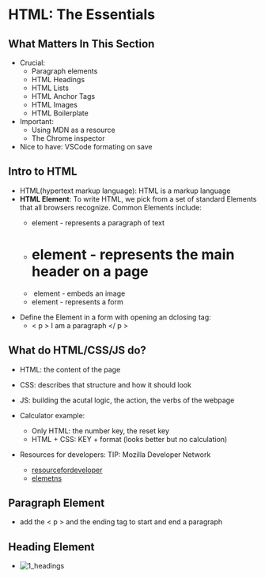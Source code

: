 # HTML: The Essentials
## What Matters In This Section
- Crucial:
    - Paragraph elements
    - HTML Headings
    - HTML Lists
    - HTML Anchor Tags
    - HTML Images
    - HTML Boilerplate
- Important:
    - Using MDN as a resource
    - The Chrome inspector
- Nice to have: VSCode formating on save

## Intro to HTML
- HTML(hypertext markup language): HTML is a markup language
- **HTML Element**: To write HTML, we pick from a set of standard Elements that all browsers recognize. Common Elements include:
    - *<p>* element - represents a paragraph of text
    - *<h1>* element - represents the main header on a page
    - *<img>* element - embeds an image
    - *<form>* element - represents a form
- Define the Element in a form with opening an dclosing tag:
    - < p > I am a paragraph </ p >
## What do HTML/CSS/JS do?
- HTML: the content of the page
- CSS: describes that structure and how it should look
- JS: building the acutal logic, the action, the verbs of the webpage
- Calculator example:
    - Only HTML: the number key, the reset key
    - HTML + CSS: KEY + format (looks better but no calculation)

- Resources for developers: TIP: Mozilla Developer Network
    - [resourcefordeveloper](https://developer.mozilla.org/en-US/)
    - [elemetns](https://developer.mozilla.org/en-US/docs/Web/HTML/Element)

## Paragraph Element
- add the < p > and the ending tag to start and end a paragraph
## Heading Element
- ![1_headings]()